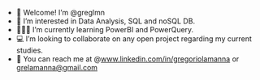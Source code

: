 - 👋 Welcome! I’m @greglmn
- 🔎 I’m interested in Data Analysis, SQL and noSQL DB.
- 🧑🏻‍💻 I’m currently learning PowerBI and PowerQuery.
- 💻 I’m looking to collaborate on any open project regarding my current studies.
- 📨 You can reach me at @www.linkedin.com/in/gregoriolamanna or grelamanna@gmail.com

<!---
greglmn/greglmn is a ✨ special ✨ repository because its `README.md` (this file) appears on your GitHub profile.
You can click the Preview link to take a look at your changes.
--->
